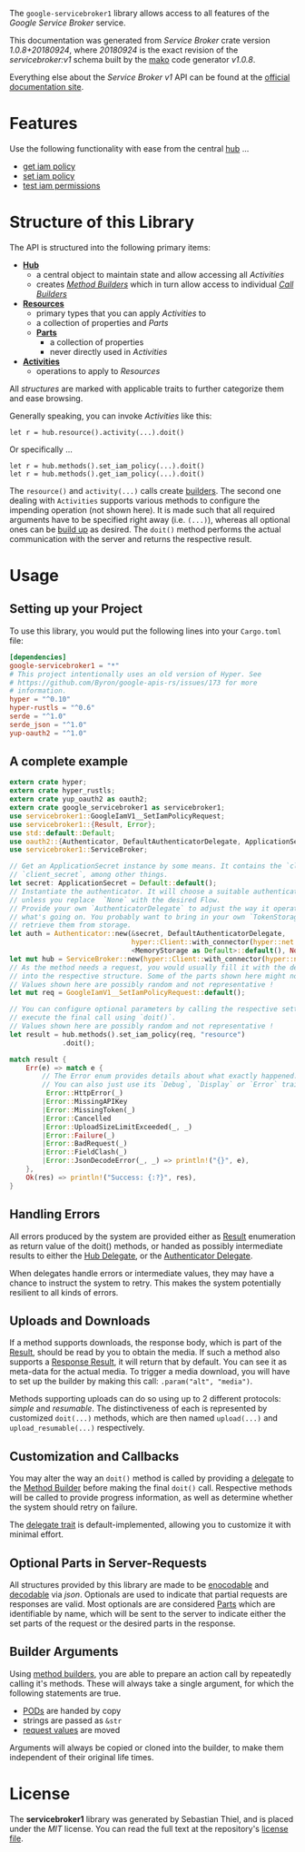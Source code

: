 <!---
DO NOT EDIT !
This file was generated automatically from 'src/mako/api/README.md.mako'
DO NOT EDIT !
-->
The `google-servicebroker1` library allows access to all features of the *Google Service Broker* service.

This documentation was generated from *Service Broker* crate version *1.0.8+20180924*, where *20180924* is the exact revision of the *servicebroker:v1* schema built by the [mako](http://www.makotemplates.org/) code generator *v1.0.8*.

Everything else about the *Service Broker* *v1* API can be found at the
[official documentation site](https://cloud.google.com/kubernetes-engine/docs/concepts/add-on/service-broker).
# Features

Use the following functionality with ease from the central [hub](https://docs.rs/google-servicebroker1/1.0.8+20180924/google_servicebroker1/struct.ServiceBroker.html) ... 


* [get iam policy](https://docs.rs/google-servicebroker1/1.0.8+20180924/google_servicebroker1/struct.MethodGetIamPolicyCall.html)
* [set iam policy](https://docs.rs/google-servicebroker1/1.0.8+20180924/google_servicebroker1/struct.MethodSetIamPolicyCall.html)
* [test iam permissions](https://docs.rs/google-servicebroker1/1.0.8+20180924/google_servicebroker1/struct.MethodTestIamPermissionCall.html)



# Structure of this Library

The API is structured into the following primary items:

* **[Hub](https://docs.rs/google-servicebroker1/1.0.8+20180924/google_servicebroker1/struct.ServiceBroker.html)**
    * a central object to maintain state and allow accessing all *Activities*
    * creates [*Method Builders*](https://docs.rs/google-servicebroker1/1.0.8+20180924/google_servicebroker1/trait.MethodsBuilder.html) which in turn
      allow access to individual [*Call Builders*](https://docs.rs/google-servicebroker1/1.0.8+20180924/google_servicebroker1/trait.CallBuilder.html)
* **[Resources](https://docs.rs/google-servicebroker1/1.0.8+20180924/google_servicebroker1/trait.Resource.html)**
    * primary types that you can apply *Activities* to
    * a collection of properties and *Parts*
    * **[Parts](https://docs.rs/google-servicebroker1/1.0.8+20180924/google_servicebroker1/trait.Part.html)**
        * a collection of properties
        * never directly used in *Activities*
* **[Activities](https://docs.rs/google-servicebroker1/1.0.8+20180924/google_servicebroker1/trait.CallBuilder.html)**
    * operations to apply to *Resources*

All *structures* are marked with applicable traits to further categorize them and ease browsing.

Generally speaking, you can invoke *Activities* like this:

```Rust,ignore
let r = hub.resource().activity(...).doit()
```

Or specifically ...

```ignore
let r = hub.methods().set_iam_policy(...).doit()
let r = hub.methods().get_iam_policy(...).doit()
```

The `resource()` and `activity(...)` calls create [builders][builder-pattern]. The second one dealing with `Activities` 
supports various methods to configure the impending operation (not shown here). It is made such that all required arguments have to be 
specified right away (i.e. `(...)`), whereas all optional ones can be [build up][builder-pattern] as desired.
The `doit()` method performs the actual communication with the server and returns the respective result.

# Usage

## Setting up your Project

To use this library, you would put the following lines into your `Cargo.toml` file:

```toml
[dependencies]
google-servicebroker1 = "*"
# This project intentionally uses an old version of Hyper. See
# https://github.com/Byron/google-apis-rs/issues/173 for more
# information.
hyper = "^0.10"
hyper-rustls = "^0.6"
serde = "^1.0"
serde_json = "^1.0"
yup-oauth2 = "^1.0"
```

## A complete example

```Rust
extern crate hyper;
extern crate hyper_rustls;
extern crate yup_oauth2 as oauth2;
extern crate google_servicebroker1 as servicebroker1;
use servicebroker1::GoogleIamV1__SetIamPolicyRequest;
use servicebroker1::{Result, Error};
use std::default::Default;
use oauth2::{Authenticator, DefaultAuthenticatorDelegate, ApplicationSecret, MemoryStorage};
use servicebroker1::ServiceBroker;

// Get an ApplicationSecret instance by some means. It contains the `client_id` and 
// `client_secret`, among other things.
let secret: ApplicationSecret = Default::default();
// Instantiate the authenticator. It will choose a suitable authentication flow for you, 
// unless you replace  `None` with the desired Flow.
// Provide your own `AuthenticatorDelegate` to adjust the way it operates and get feedback about 
// what's going on. You probably want to bring in your own `TokenStorage` to persist tokens and
// retrieve them from storage.
let auth = Authenticator::new(&secret, DefaultAuthenticatorDelegate,
                              hyper::Client::with_connector(hyper::net::HttpsConnector::new(hyper_rustls::TlsClient::new())),
                              <MemoryStorage as Default>::default(), None);
let mut hub = ServiceBroker::new(hyper::Client::with_connector(hyper::net::HttpsConnector::new(hyper_rustls::TlsClient::new())), auth);
// As the method needs a request, you would usually fill it with the desired information
// into the respective structure. Some of the parts shown here might not be applicable !
// Values shown here are possibly random and not representative !
let mut req = GoogleIamV1__SetIamPolicyRequest::default();

// You can configure optional parameters by calling the respective setters at will, and
// execute the final call using `doit()`.
// Values shown here are possibly random and not representative !
let result = hub.methods().set_iam_policy(req, "resource")
             .doit();

match result {
    Err(e) => match e {
        // The Error enum provides details about what exactly happened.
        // You can also just use its `Debug`, `Display` or `Error` traits
         Error::HttpError(_)
        |Error::MissingAPIKey
        |Error::MissingToken(_)
        |Error::Cancelled
        |Error::UploadSizeLimitExceeded(_, _)
        |Error::Failure(_)
        |Error::BadRequest(_)
        |Error::FieldClash(_)
        |Error::JsonDecodeError(_, _) => println!("{}", e),
    },
    Ok(res) => println!("Success: {:?}", res),
}

```
## Handling Errors

All errors produced by the system are provided either as [Result](https://docs.rs/google-servicebroker1/1.0.8+20180924/google_servicebroker1/enum.Result.html) enumeration as return value of 
the doit() methods, or handed as possibly intermediate results to either the 
[Hub Delegate](https://docs.rs/google-servicebroker1/1.0.8+20180924/google_servicebroker1/trait.Delegate.html), or the [Authenticator Delegate](https://docs.rs/yup-oauth2/*/yup_oauth2/trait.AuthenticatorDelegate.html).

When delegates handle errors or intermediate values, they may have a chance to instruct the system to retry. This 
makes the system potentially resilient to all kinds of errors.

## Uploads and Downloads
If a method supports downloads, the response body, which is part of the [Result](https://docs.rs/google-servicebroker1/1.0.8+20180924/google_servicebroker1/enum.Result.html), should be
read by you to obtain the media.
If such a method also supports a [Response Result](https://docs.rs/google-servicebroker1/1.0.8+20180924/google_servicebroker1/trait.ResponseResult.html), it will return that by default.
You can see it as meta-data for the actual media. To trigger a media download, you will have to set up the builder by making
this call: `.param("alt", "media")`.

Methods supporting uploads can do so using up to 2 different protocols: 
*simple* and *resumable*. The distinctiveness of each is represented by customized 
`doit(...)` methods, which are then named `upload(...)` and `upload_resumable(...)` respectively.

## Customization and Callbacks

You may alter the way an `doit()` method is called by providing a [delegate](https://docs.rs/google-servicebroker1/1.0.8+20180924/google_servicebroker1/trait.Delegate.html) to the 
[Method Builder](https://docs.rs/google-servicebroker1/1.0.8+20180924/google_servicebroker1/trait.CallBuilder.html) before making the final `doit()` call. 
Respective methods will be called to provide progress information, as well as determine whether the system should 
retry on failure.

The [delegate trait](https://docs.rs/google-servicebroker1/1.0.8+20180924/google_servicebroker1/trait.Delegate.html) is default-implemented, allowing you to customize it with minimal effort.

## Optional Parts in Server-Requests

All structures provided by this library are made to be [enocodable](https://docs.rs/google-servicebroker1/1.0.8+20180924/google_servicebroker1/trait.RequestValue.html) and 
[decodable](https://docs.rs/google-servicebroker1/1.0.8+20180924/google_servicebroker1/trait.ResponseResult.html) via *json*. Optionals are used to indicate that partial requests are responses 
are valid.
Most optionals are are considered [Parts](https://docs.rs/google-servicebroker1/1.0.8+20180924/google_servicebroker1/trait.Part.html) which are identifiable by name, which will be sent to 
the server to indicate either the set parts of the request or the desired parts in the response.

## Builder Arguments

Using [method builders](https://docs.rs/google-servicebroker1/1.0.8+20180924/google_servicebroker1/trait.CallBuilder.html), you are able to prepare an action call by repeatedly calling it's methods.
These will always take a single argument, for which the following statements are true.

* [PODs][wiki-pod] are handed by copy
* strings are passed as `&str`
* [request values](https://docs.rs/google-servicebroker1/1.0.8+20180924/google_servicebroker1/trait.RequestValue.html) are moved

Arguments will always be copied or cloned into the builder, to make them independent of their original life times.

[wiki-pod]: http://en.wikipedia.org/wiki/Plain_old_data_structure
[builder-pattern]: http://en.wikipedia.org/wiki/Builder_pattern
[google-go-api]: https://github.com/google/google-api-go-client

# License
The **servicebroker1** library was generated by Sebastian Thiel, and is placed 
under the *MIT* license.
You can read the full text at the repository's [license file][repo-license].

[repo-license]: https://github.com/Byron/google-apis-rsblob/master/LICENSE.md
